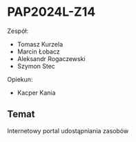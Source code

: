 # PAP2024L-Z14
Zespół:
- Tomasz Kurzela
- Marcin Łobacz
- Aleksandr Rogaczewski
- Szymon Stec

Opiekun:
- Kacper Kania

## Temat
Internetowy portal udostąpniania zasobów
